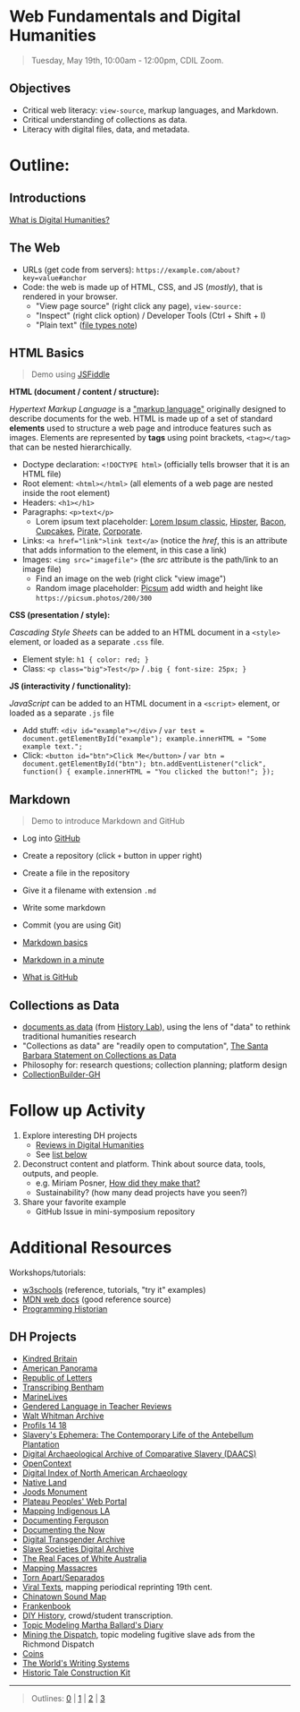 # Web Fundamentals and Digital Humanities

> Tuesday, May 19th, 10:00am - 12:00pm, CDIL Zoom.

## Objectives

- Critical web literacy: `view-source`, markup languages, and Markdown.
- Critical understanding of collections as data.
- Literacy with digital files, data, and metadata.

# Outline:

## Introductions 

[What is Digital Humanities?](https://whatisdigitalhumanities.com/)

## The Web

- URLs (get code from servers): `https://example.com/about?key=value#anchor`
- Code: the web is made up of HTML, CSS, and JS (*mostly*), that is rendered in your browser.
    - "View page source" (right click any page), `view-source:`
    - "Inspect" (right click option) / Developer Tools (Ctrl + Shift + I)
    - "Plain text" ([file types note](https://evanwill.github.io/_drafts/notes/file-types.html))

## HTML Basics

> Demo using [JSFiddle](https://jsfiddle.net/)

**HTML (document / content / structure):**

*Hypertext Markup Language* is a ["markup language"](https://en.wikipedia.org/wiki/Markup_language) originally designed to describe documents for the web.
HTML is made up of a set of standard **elements** used to structure a web page and introduce features such as images.
Elements are represented by **tags** using point brackets, `<tag></tag>` that can be nested hierarchically.

- Doctype declaration: `<!DOCTYPE html>` (officially tells browser that it is an HTML file)
- Root element: `<html></html>` (all elements of a web page are nested inside the root element)
- Headers: `<h1></h1>`
- Paragraphs: `<p>text</p>`
    - Lorem ipsum text placeholder: [Lorem Ipsum classic](https://www.lipsum.com/), [Hipster](https://hipsum.co/), [Bacon](https://baconipsum.com/), [Cupcakes](http://www.cupcakeipsum.com/), [Pirate](https://pirateipsum.me/), [Corporate](https://www.cipsum.com/).
- Links: `<a href="link">link text</a>` (notice the *href*, this is an attribute that adds information to the element, in this case a link)
- Images: `<img src="imagefile">` (the *src* attribute is the path/link to an image file)
    - Find an image on the web (right click "view image")
    - Random image placeholder: [Picsum](https://picsum.photos/) add width and height like `https://picsum.photos/200/300`

**CSS (presentation / style):**

*Cascading Style Sheets* can be added to an HTML document in a `<style>` element, or loaded as a separate `.css` file.

- Element style: `h1 { color: red; }`
- Class: `<p class="big">Test</p>` / `.big { font-size: 25px; }`

**JS (interactivity / functionality):**

*JavaScript* can be added to an HTML document in a `<script>` element, or loaded as a separate `.js` file

- Add stuff: `<div id="example"></div>` / `var test = document.getElementById("example"); example.innerHTML = "Some example text.";`
- Click: `<button id="btn">Click Me</button>` / `var btn = document.getElementById("btn"); btn.addEventListener("click", function() { example.innerHTML = "You clicked the button!"; });`

## Markdown

> Demo to introduce Markdown and GitHub

- Log into [GitHub](https://gist.github.com/)
- Create a repository (click `+` button in upper right)
- Create a file in the repository
- Give it a filename with extension `.md`
- Write some markdown
- Commit (you are using Git)

- [Markdown basics](https://evanwill.github.io/write-md/content/2-markdown.html)
- [Markdown in a minute](https://evanwill.github.io/_drafts/notes/markdown-minute.html)
- [What is GitHub](https://evanwill.github.io/mini-web-crash-course/content/1-intro.html)

## Collections as Data

- [documents as data](http://history-lab.org/images/new-paper-stack.png) (from [History Lab](http://history-lab.org/)), using the lens of "data" to rethink traditional humanities research
- "Collections as data" are "readily open to computation", [The Santa Barbara Statement on Collections as Data](https://collectionsasdata.github.io/statement/)
- Philosophy for: research questions; collection planning; platform design
- [CollectionBuilder-GH](https://github.com/CollectionBuilder/collectionbuilder-gh)

# Follow up Activity

1. Explore interesting DH projects
    - [Reviews in Digital Humanities](https://reviewsindh.pubpub.org/)
    - See [list below](#DH-Projects)
2. Deconstruct content and platform. Think about source data, tools, outputs, and people.
    - e.g. Miriam Posner, [How did they make that?](http://miriamposner.com/blog/how-did-they-make-that/) 
    - Sustainability? (how many dead projects have you seen?)
3. Share your favorite example 
    - GitHub Issue in mini-symposium repository

# Additional Resources 

Workshops/tutorials: 

- [w3schools](https://www.w3schools.com/) (reference, tutorials, "try it" examples)
- [MDN web docs](https://developer.mozilla.org/en-US/) (good reference source)
- [Programming Historian](https://programminghistorian.org/)

## DH Projects

- [Kindred Britain](http://kindred.stanford.edu/)
- [American Panorama](http://dsl.richmond.edu/panorama/)
- [Republic of Letters](http://republicofletters.stanford.edu/)
- [Transcribing Bentham](https://blogs.ucl.ac.uk/transcribe-bentham/)
- [MarineLives](http://www.marinelives.org/wiki/Tools:_Collaboration_with_Transkribus)
- [Gendered Language in Teacher Reviews](http://benschmidt.org/profGender/)
- [Walt Whitman Archive](https://whitmanarchive.org/)
- [Profils 14 18](http://profils-14-18.tv5monde.com/#Introduction)
- [Slavery's Ephemera: The Contemporary Life of the Antebellum Plantation](http://vectors.usc.edu/projects/index.php?project=56)
- [Digital Archaeological Archive of Comparative Slavery (DAACS)](https://www.daacs.org/)
- [OpenContext](https://opencontext.org)
- [Digital Index of North American Archaeology](http://ux.opencontext.org/archaeology-site-data/)
- [Native Land](https://native-land.ca/)
- [Joods Monument](https://www.joodsmonument.nl/)
- [Plateau Peoples' Web Portal](https://plateauportal.libraries.wsu.edu/)
- [Mapping Indigenous LA](https://mila.ss.ucla.edu/)
- [Documenting Ferguson](http://digital.wustl.edu/ferguson/)
- [Documenting the Now](https://www.docnow.io/)
- [Digital Transgender Archive](https://www.digitaltransgenderarchive.net/)
- [Slave Societies Digital Archive](https://www.slavesocieties.org/)
- [The Real Faces of White Australia](http://invisibleaustralians.org/faces/)
- [Mapping Massacres](https://c21ch.newcastle.edu.au/colonialmassacres/map.php)
- [Torn Apart/Separados](http://xpmethod.plaintext.in/torn-apart/volume/1/)
- [Viral Texts](https://viraltexts.org/), mapping periodical reprinting 19th cent.
- [Chinatown Sound Map](http://chinatownsoundmap.com/about/)
- [Frankenbook](https://www.frankenbook.org/)
- [DIY History](https://diyhistory.lib.uiowa.edu/), crowd/student transcription.
- [Topic Modeling Martha Ballard's Diary](http://www.cameronblevins.org/posts/topic-modeling-martha-ballards-diary/)
- [Mining the Dispatch](http://dsl.richmond.edu/dispatch/), topic modeling fugitive slave ads from the Richmond Dispatch
- [Coins](https://uclab.fh-potsdam.de/coins/)
- [The World's Writing Systems](http://www.worldswritingsystems.org/)
- [Historic Tale Construction Kit](https://htck.github.io/bayeux/)

-----------------------

> Outlines: [0](day-0.md) | [1](day-1.md) | [2](day-2.md) | [3](day-3.md)
